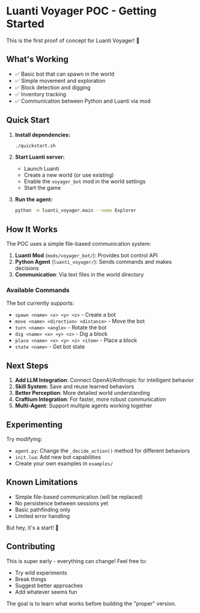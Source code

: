 # Luanti Voyager POC - Getting Started

This is the first proof of concept for Luanti Voyager! 🚀

## What's Working

- ✅ Basic bot that can spawn in the world
- ✅ Simple movement and exploration
- ✅ Block detection and digging
- ✅ Inventory tracking
- ✅ Communication between Python and Luanti via mod

## Quick Start

1. **Install dependencies:**
   ```bash
   ./quickstart.sh
   ```

2. **Start Luanti server:**
   - Launch Luanti
   - Create a new world (or use existing)
   - Enable the `voyager_bot` mod in the world settings
   - Start the game

3. **Run the agent:**
   ```bash
   python -m luanti_voyager.main --name Explorer
   ```

## How It Works

The POC uses a simple file-based communication system:

1. **Luanti Mod** (`mods/voyager_bot/`): Provides bot control API
2. **Python Agent** (`luanti_voyager/`): Sends commands and makes decisions
3. **Communication**: Via text files in the world directory

### Available Commands

The bot currently supports:
- `spawn <name> <x> <y> <z>` - Create a bot
- `move <name> <direction> <distance>` - Move the bot
- `turn <name> <angle>` - Rotate the bot
- `dig <name> <x> <y> <z>` - Dig a block
- `place <name> <x> <y> <z> <item>` - Place a block
- `state <name>` - Get bot state

## Next Steps

1. **Add LLM Integration**: Connect OpenAI/Anthropic for intelligent behavior
2. **Skill System**: Save and reuse learned behaviors
3. **Better Perception**: More detailed world understanding
4. **Craftium Integration**: For faster, more robust communication
5. **Multi-Agent**: Support multiple agents working together

## Experimenting

Try modifying:
- `agent.py`: Change the `_decide_action()` method for different behaviors
- `init.lua`: Add new bot capabilities
- Create your own examples in `examples/`

## Known Limitations

- Simple file-based communication (will be replaced)
- No persistence between sessions yet
- Basic pathfinding only
- Limited error handling

But hey, it's a start! 🎉

## Contributing

This is super early - everything can change! Feel free to:
- Try wild experiments
- Break things
- Suggest better approaches
- Add whatever seems fun

The goal is to learn what works before building the "proper" version.